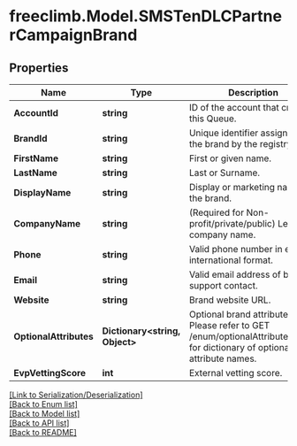 # freeclimb.Model.SMSTenDLCPartnerCampaignBrand


## Properties

Name | Type | Description | Notes
------------ | ------------- | ------------- | -------------
**AccountId** | **string** | ID of the account that created this Queue. | [optional] 
**BrandId** | **string** | Unique identifier assigned to the brand by the registry. | [optional] [readonly] 
**FirstName** | **string** | First or given name.  | [optional] 
**LastName** | **string** | Last or Surname. | [optional] 
**DisplayName** | **string** | Display or marketing name of the brand. | [optional] 
**CompanyName** | **string** | (Required for Non-profit/private/public) Legal company name. | [optional] 
**Phone** | **string** | Valid phone number in e.164 international format. | 
**Email** | **string** | Valid email address of brand support contact. | 
**Website** | **string** | Brand website URL. | [optional] 
**OptionalAttributes** | **Dictionary&lt;string, Object&gt;** | Optional brand attributes. Please refer to GET /enum/optionalAttributeNames for dictionary of optional attribute names. | [optional] 
**EvpVettingScore** | **int** | External vetting score. | [optional] 

[[Link to Serialization/Deserialization]](../README.md#documentation-for-serialization-deserialization)<br /> 
[[Back to Enum list]](../README.md#documentation-for-enums)<br /> 
[[Back to Model list]](../README.md#documentation-for-models)<br /> 
[[Back to API list]](../README.md#documentation-for-api-endpoints) <br /> 
[[Back to README]](../README.md) <br /> 
